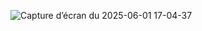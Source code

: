 
![Capture d’écran du 2025-06-01 17-04-37](https://github.com/user-attachments/assets/539e027d-78c4-4431-b27d-37830ce7be69)
